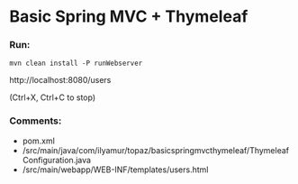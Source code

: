 # Basic Spring MVC + Thymeleaf

### Run:

```
mvn clean install -P runWebserver
```

http://localhost:8080/users

(Ctrl+X, Ctrl+C to stop)

### Comments:

 * pom.xml
 * /src/main/java/com/ilyamur/topaz/basicspringmvcthymeleaf/ThymeleafConfiguration.java
 * /src/main/webapp/WEB-INF/templates/users.html
